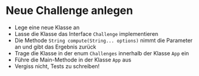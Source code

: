 # Neue Challenge anlegen

* Lege eine neue Klasse an
* Lasse die Klasse das Interface `Challenge` implementieren
* Die Methode `String compute(String... options)` nimmt die Parameter an und gibt das Ergebnis zurück
* Trage die Klasse in der enum `Challenges` innerhalb der Klasse `App` ein
* Führe die Main-Methode in der Klasse `App` aus
* Vergiss nicht, Tests zu schreiben!